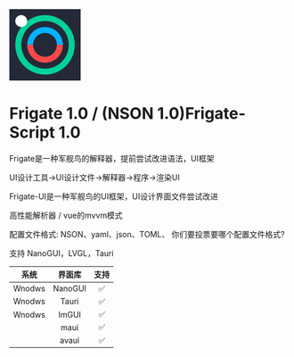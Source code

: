 <picture>
  <source media="(prefers-color-scheme: dark)" srcset="Frigate2-logo.svg">
  <img src="Frigate2-logo.svg" alt="Frigate-Logo" height="128">
</picture>

# Frigate 1.0 / (NSON 1.0)Frigate-Script 1.0 

Frigate是一种军舰鸟的解释器，提前尝试改进语法，UI框架

UI设计工具→UI设计文件→解释器→程序→渲染UI

Frigate-UI是一种军舰鸟的UI框架，UI设计界面文件尝试改进

高性能解析器 / vue的mvvm模式

配置文件格式: NSON、yaml、json、TOML、
你们要投票要哪个配置文件格式?


支持 NanoGUI，LVGL，Tauri




| 系统 | 界面库 | 支持 | 
|:--:|:--:|:--:|
| Wnodws | NanoGUI | ✅ |
| Wnodws | Tauri | ✅ |
| Wnodws | ImGUI | ✅ |
| | maui | ✅ |
| | avaui | ✅ |

